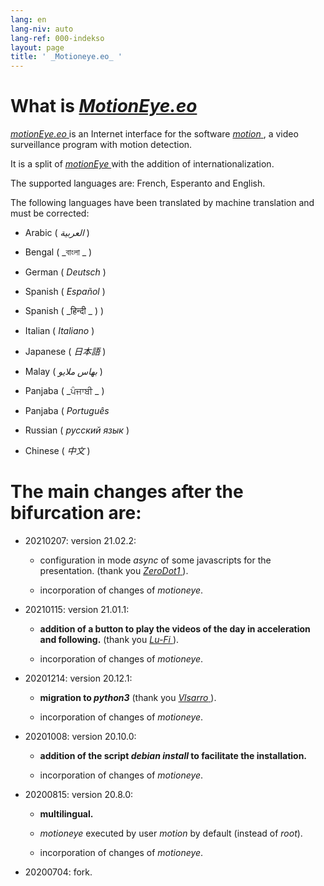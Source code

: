 ```yaml
---
lang: en
lang-niv: auto
lang-ref: 000-indekso
layout: page
title: ' _Motioneye.eo_ '
---
```

# What is [ _MotionEye.eo_ ](https://github.com/jmichault/motioneye.eo) 

[ _motionEye.eo_ ](https://github.com/jmichault/motioneye.eo) is an Internet interface for the software [ _motion_ ](https://motion-project.github.io/), a video surveillance program with motion detection.

It is a split of [ _motionEye_ ](https://github.com/ccrisan/motioneye) with the addition of internationalization.  
  
The supported languages ​​are: French, Esperanto and English.

The following languages ​​have been translated by machine translation and must be corrected:

* Arabic ( _العربية_ )


* Bengal ( _বাংলা _ )
  

  

* German ( _Deutsch_ )


* Spanish ( _Español_ )


* Spanish ( _हिन्दी _ )
  )

  

* Italian ( _Italiano_ )


* Japanese ( _日本語_ )


* Malay ( _بهاس ملايو_ )


* Panjaba ( _ਪੰਜਾਬੀ _ )
  

  

* Panjaba ( _Português_ 


* Russian ( _русский язык_ )


* Chinese ( _中文_ )




# The main changes after the bifurcation are:

* 20210207: version 21.02.2:


  * configuration in mode _async_ of some javascripts for the presentation. (thank you [ _ZeroDot1_ ]( https://github.com/ZeroDot1 ) ).


  * incorporation of changes of _motioneye_.


* 20210115: version 21.01.1:


  * **addition of a button to play the videos of the day in acceleration and following.** (thank you [ _Lu-Fi_ ](https://github.com/Lu-Fi) ).


  * incorporation of changes of _motioneye_.


* 20201214: version 20.12.1:


  * **migration to _python3_** (thank you [ _Vlsarro_ ](https://github.com/Vlsarro) ).


  * incorporation of changes of _motioneye_.


* 20201008: version 20.10.0:


  * **addition of the script _debian install_ to facilitate the installation.**


  * incorporation of changes of _motioneye_.


* 20200815: version 20.8.0:


  * **multilingual.**


  * _motioneye_ executed by user _motion_ by default (instead of _root_).


  * incorporation of changes of _motioneye_.


* 20200704: fork.



